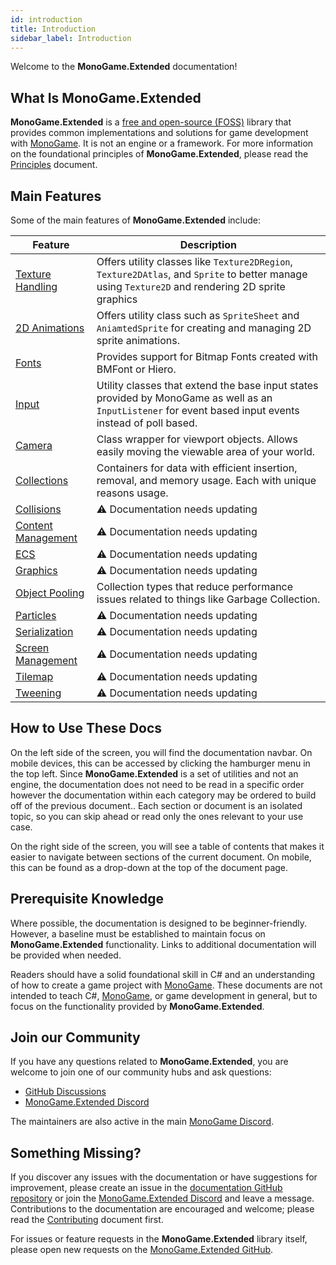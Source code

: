 ```yaml
---
id: introduction
title: Introduction
sidebar_label: Introduction
---
```


Welcome to the **MonoGame.Extended** documentation!

## What Is MonoGame.Extended
**MonoGame.Extended** is a [free and open-source (FOSS)](https://en.wikipedia.org/wiki/Free_and_open-source_software) library that provides common implementations and solutions for game development with [MonoGame](https://monogame.net). It is not an engine or a framework. For more information on the foundational principles of **MonoGame.Extended**, please read the [Principles](/docs/about/principles) document.

## Main Features
Some of the main features of **MonoGame.Extended** include:

| Feature                                                                                | Description                                                                                                                                              |
| -------------------------------------------------------------------------------------- | -------------------------------------------------------------------------------------------------------------------------------------------------------- |
| [Texture Handling](/docs/features/texture-handling/texture2dregion/texture2dregion.md) | Offers utility classes like `Texture2DRegion`, `Texture2DAtlas`, and `Sprite` to better manage using `Texture2D` and rendering 2D sprite graphics        |
| [2D Animations](/docs/features/2d-animations/spritesheet/spritesheet.md)               | Offers utility class such as `SpriteSheet` and `AniamtedSprite` for creating and managing 2D sprite animations.                                          |
| [Fonts](/docs/features/fonts/bitmapfont/bitmapfont.md)                                 | Provides support for Bitmap Fonts created with BMFont or Hiero.                                                                                          |
| [Input](/docs/features/input/keyboardextended/keyboardextended.md)                     | Utility classes that extend the base input states provided by MonoGame as well as an `InputListener` for event based input events instead of poll based. |
| [Camera](/docs/features/camera/camera.md)                                              | Class wrapper for viewport objects.  Allows easily moving the viewable area of your world.                                                               |
| [Collections](/docs/features/collections/collections.md)                               | Containers for data with efficient insertion, removal, and memory usage. Each with unique reasons usage.                                                 |
| [Collisions](/docs/features/collision/collision.md)                                    | ⚠️ Documentation needs updating                                                                                                                           |
| [Content Management](/docs/features/contentmanager/contentManager-extensions.md)       | ⚠️ Documentation needs updating                                                                                                                           |
| [ECS](/docs/features/entities/entities.md)                                             | ⚠️ Documentation needs updating                                                                                                                           |
| [Graphics](/docs/features/scene-graphs/scene-graphs.md)                                | ⚠️ Documentation needs updating                                                                                                                           |
| [Object Pooling](/docs/features/object-pooling/object-pooling.md)                      | Collection types that reduce performance issues related to things like Garbage Collection.                                                               |
| [Particles](/docs/features/particles/particles.md)                                     | ⚠️ Documentation needs updating                                                                                                                           |
| [Serialization](/docs/features/serialization/serialization.md)                         | ⚠️ Documentation needs updating                                                                                                                           |
| [Screen Management](/docs/features/screen-management/screen-management.md)             | ⚠️ Documentation needs updating                                                                                                                           |
| [Tilemap](/docs/features/tiled/tiled.md)                                               | ⚠️ Documentation needs updating                                                                                                                           |
| [Tweening](/docs/features/tweening/tweening.md)                                        | ⚠️ Documentation needs updating                                                                                                                           |

## How to Use These Docs
On the left side of the screen, you will find the documentation navbar. On mobile devices, this can be accessed by clicking the hamburger menu in the top left. Since **MonoGame.Extended** is a set of utilities and not an engine, the documentation does not need to be read in a specific order however the documentation within each category may be ordered to build off of the previous document.. Each section or document is an isolated topic, so you can skip ahead or read only the ones relevant to your use case.

On the right side of the screen, you will see a table of contents that makes it easier to navigate between sections of the current document. On mobile, this can be found as a drop-down at the top of the document page.

## Prerequisite Knowledge
Where possible, the documentation is designed to be beginner-friendly. However, a baseline must be established to maintain focus on **MonoGame.Extended** functionality. Links to additional documentation will be provided when needed.

Readers should have a solid foundational skill in C# and an understanding of how to create a game project with [MonoGame](https://monogame.net). These documents are not intended to teach C#, [MonoGame](https://monogame.net), or game development in general, but to focus on the functionality provided by **MonoGame.Extended**.

## Join our Community
If you have any questions related to **MonoGame.Extended**, you are welcome to join one of our community hubs and ask questions:

- [GitHub Discussions](https://github.com/craftworkgames/MonoGame.Extended/discussions)
- [MonoGame.Extended Discord](https://discord.gg/FvZ8Z7EzPJ)

The maintainers are also active in the main [MonoGame Discord](https://discord.gg/monogame).

## Something Missing?
If you discover any issues with the documentation or have suggestions for improvement, please create an issue in the [documentation GitHub repository](https://github.com/craftworkgames/craftworkgames.github.io) or join the [MonoGame.Extended Discord](https://discord.gg/FvZ8Z7EzPJ) and leave a message. Contributions to the documentation are encouraged and welcome; please read the [Contributing](/docs/about/contributing) document first.

For issues or feature requests in the **MonoGame.Extended** library itself, please open new requests on the [MonoGame.Extended GitHub](https://github.com/craftworkgames/MonoGame.Extended).